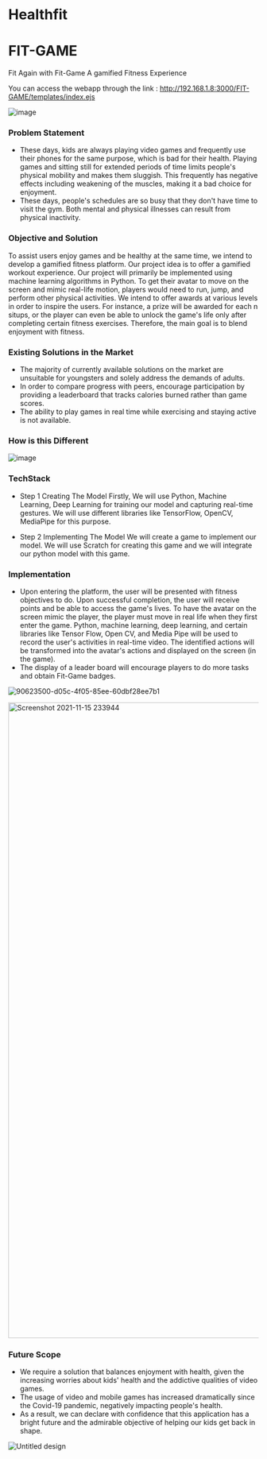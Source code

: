 # Healthfit

# FIT-GAME
Fit Again with Fit-Game
A gamified Fitness Experience

You can access the webapp through the link : http://192.168.1.8:3000/FIT-GAME/templates/index.ejs

![image](https://user-images.githubusercontent.com/75574159/141606917-f5a8caaa-9c9c-4b38-9bb0-b5485bc65d6b.png)


### Problem Statement
- These days, kids are always playing video games and frequently use their phones for the same purpose, which is bad for their health. Playing games and sitting still for extended periods of time limits people's physical mobility and makes them sluggish. This frequently has negative effects including weakening of the muscles, making it a bad choice for enjoyment.
- These days, people's schedules are so busy that they don't have time to visit the gym. Both mental and physical illnesses can result from physical inactivity.

### Objective and Solution

To assist users enjoy games and be healthy at the same time, we intend to develop a gamified fitness platform. Our project idea is to offer a gamified workout experience. Our project will primarily be implemented using machine learning algorithms in Python. To get their avatar to move on the screen and mimic real-life motion, players would need to run, jump, and perform other physical activities. We intend to offer awards at various levels in order to inspire the users. For instance, a prize will be awarded for each n situps, or the player can even be able to unlock the game's life only after completing certain fitness exercises. Therefore, the main goal is to blend enjoyment with fitness.

### Existing Solutions in the Market

- The majority of currently available solutions on the market are unsuitable for youngsters and solely address the demands of adults.
- In order to compare progress with peers, encourage participation by providing a leaderboard that tracks calories burned rather than game scores.
- The ability to play games in real time while exercising and staying active is not available.

### How is this Different

![image](https://user-images.githubusercontent.com/75574159/141606968-06f3e026-efcf-4510-ba43-7f793773117b.png)


### TechStack

- Step 1 Creating The Model
Firstly, We will use Python, Machine Learning, Deep Learning for training our model and capturing real-time gestures. We will use different libraries like TensorFlow, OpenCV, MediaPipe for this purpose.

- Step 2 Implementing The Model
We will create a game to implement our model. We will use Scratch for creating this game and we will integrate our python model with this game.

### Implementation

- Upon entering the platform, the user will be presented with fitness objectives to do. Upon successful completion, the user will receive points and be able to access the game's lives. 
To have the avatar on the screen mimic the player, the player must move in real life when they first enter the game. Python, machine learning, deep learning, and certain libraries like Tensor Flow, Open CV, and Media Pipe will be used to record the user's activities in real-time video. The identified actions will be transformed into the avatar's actions and displayed on the screen (in the game).
- The display of a leader board will encourage players to do more tasks and obtain Fit-Game badges.

![90623500-d05c-4f05-85ee-60dbf28ee7b1](https://user-images.githubusercontent.com/76937237/141834624-da8a7519-86f7-4cc5-b8b0-418c3a975cb5.gif)

<img width="1280" alt="Screenshot 2021-11-15 233944" src="https://user-images.githubusercontent.com/76937237/141832672-1137919e-b156-4672-a57f-39ea80e4bf6e.png">


### Future Scope
- We require a solution that balances enjoyment with health, given the increasing worries about kids' health and the addictive qualities of video games.
- The usage of video and mobile games has increased dramatically since the Covid-19 pandemic, negatively impacting people's health.
- As a result, we can declare with confidence that this application has a bright future and the admirable objective of helping our kids get back in shape.


![Untitled design](https://user-images.githubusercontent.com/75574159/141607104-18671f83-67cb-4307-ac2e-c19e18099e31.jpg)


